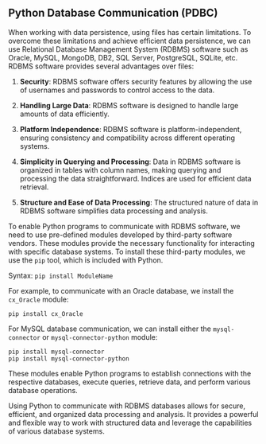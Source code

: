 ## Python Database Communication (PDBC)

When working with data persistence, using files has certain limitations. To overcome these limitations and achieve efficient data persistence, we can use Relational Database Management System (RDBMS) software such as Oracle, MySQL, MongoDB, DB2, SQL Server, PostgreSQL, SQLite, etc. RDBMS software provides several advantages over files:

1. **Security**: RDBMS software offers security features by allowing the use of usernames and passwords to control access to the data.

2. **Handling Large Data**: RDBMS software is designed to handle large amounts of data efficiently.

3. **Platform Independence**: RDBMS software is platform-independent, ensuring consistency and compatibility across different operating systems.

4. **Simplicity in Querying and Processing**: Data in RDBMS software is organized in tables with column names, making querying and processing the data straightforward. Indices are used for efficient data retrieval.

5. **Structure and Ease of Data Processing**: The structured nature of data in RDBMS software simplifies data processing and analysis.

To enable Python programs to communicate with RDBMS software, we need to use pre-defined modules developed by third-party software vendors. These modules provide the necessary functionality for interacting with specific database systems. To install these third-party modules, we use the `pip` tool, which is included with Python.

Syntax: `pip install ModuleName`

For example, to communicate with an Oracle database, we install the `cx_Oracle` module:
```shell
pip install cx_Oracle
```

For MySQL database communication, we can install either the `mysql-connector` or `mysql-connector-python` module:
```shell
pip install mysql-connector
pip install mysql-connector-python
```

These modules enable Python programs to establish connections with the respective databases, execute queries, retrieve data, and perform various database operations.

Using Python to communicate with RDBMS databases allows for secure, efficient, and organized data processing and analysis. It provides a powerful and flexible way to work with structured data and leverage the capabilities of various database systems.